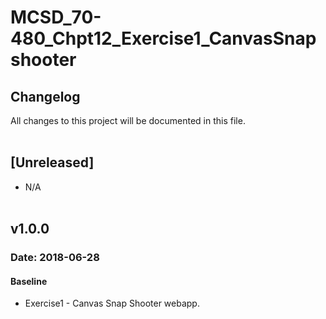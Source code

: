 # MCSD_70-480_Chpt12_Exercise1_CanvasSnapshooter

## Changelog
All changes to this project will be documented in this file.
<br/><br/>

## [Unreleased]
* N/A
<br/><br/>

## v1.0.0
### Date: 2018-06-28
#### Baseline
* Exercise1 - Canvas Snap Shooter webapp.
<br/><br/>
